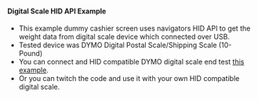 #### Digital Scale HID API Example ###
- This example dummy cashier screen uses navigators HID API to get the weight data from digital scale device which connected over USB. 
- Tested device was  DYMO Digital Postal Scale/Shipping Scale (10-Pound)
- You can connect and HID compatible DYMO digital scale end test [this example](https://caglarorhan.github.io/hid_scale/).
- Or you can twitch the code and use it with your own HID compatible digital scale.
